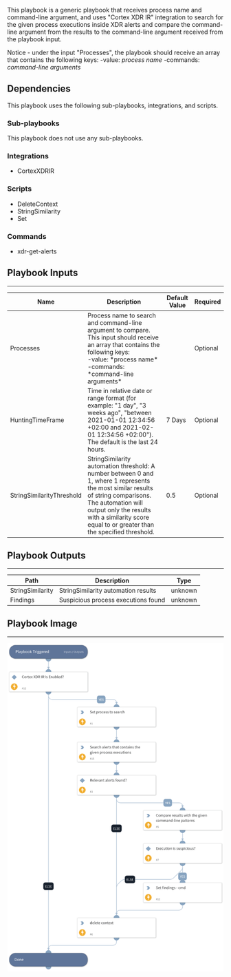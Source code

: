 This playbook is a generic playbook that receives process name and command-line argument, and uses "Cortex XDR IR" integration to search for the given process executions inside XDR alerts and compare the command-line argument from the results to the command-line argument received from the playbook input.

Notice - under the input "Processes", the playbook should receive an array that contains the following keys:
-value: *process name*
-commands: *command-line arguments*

## Dependencies

This playbook uses the following sub-playbooks, integrations, and scripts.

### Sub-playbooks

This playbook does not use any sub-playbooks.

### Integrations

* CortexXDRIR

### Scripts

* DeleteContext
* StringSimilarity
* Set

### Commands

* xdr-get-alerts

## Playbook Inputs

---

| **Name** | **Description** | **Default Value** | **Required** |
| --- | --- | --- | --- |
| Processes | Process name to search and command-line argument to compare. This input should receive an array that contains the following keys:<br/>-value: \*process name\*<br/>-commands: \*command-line arguments\* |  | Optional |
| HuntingTimeFrame | Time in relative date or range format \(for example: "1 day", "3 weeks ago", "between 2021-01-01 12:34:56 \+02:00 and 2021-02-01 12:34:56 \+02:00"\). The default is the last 24 hours. | 7 Days | Optional |
| StringSimilarityThreshold | StringSimilarity automation threshold: A number between 0 and 1, where 1 represents the most similar results of string comparisons. The automation will output only the results with a similarity score equal to or greater than the specified threshold. | 0.5 | Optional |

## Playbook Outputs

---

| **Path** | **Description** | **Type** |
| --- | --- | --- |
| StringSimilarity | StringSimilarity automation results | unknown |
| Findings | Suspicious process executions found | unknown |

## Playbook Image

---

![Cortex XDR - Search and Compare Process Executions - XDR Alerts](../doc_files/Cortex_XDR_-_Search_and_Compare_Process_Executions_-_XDR_Alerts.png)
